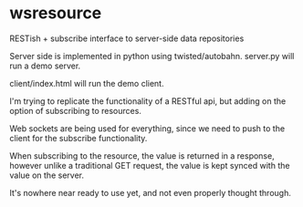 wsresource
==========

RESTish + subscribe interface to server-side data repositories

Server side is implemented in python using twisted/autobahn.  server.py will run a demo server.

client/index.html will run the demo client.

I'm trying to replicate the functionality of a RESTful api, but adding on the option of subscribing to resources.

Web sockets are being used for everything, since we need to push to the client for the subscribe functionality.

When subscribing to the resource, the value is returned in a response, however unlike a traditional GET request, the value
is kept synced with the value on the server.

It's nowhere near ready to use yet, and not even properly thought through.
